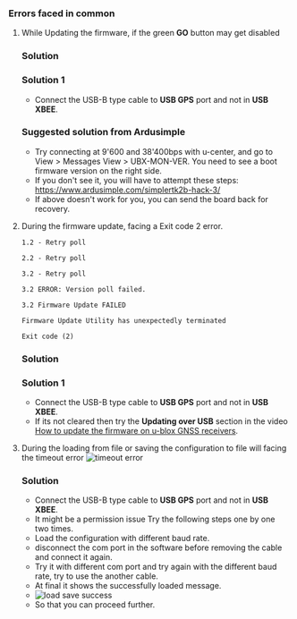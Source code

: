 ### Errors faced in common
1. While Updating the firmware, if the green **GO** button may get disabled
   ### Solution

   ### Solution 1
   - Connect the USB-B type cable to **USB GPS** port and not in **USB XBEE**.
     
   ### Suggested solution from Ardusimple
   - Try connecting at 9'600 and 38'400bps with u-center, and go to View > Messages View > UBX-MON-VER. You need to see a boot firmware version on the right side.
   - If you don't see it, you will have to attempt these steps: https://www.ardusimple.com/simplertk2b-hack-3/
   - If above doesn't work for you, you can send the board back for recovery.
   
2. During the firmware update, facing a Exit code 2 error.
    ``` 
    1.2 - Retry poll
   
    2.2 - Retry poll
   
    3.2 - Retry poll

    3.2 ERROR: Version poll failed.

    3.2 Firmware Update FAILED

    Firmware Update Utility has unexpectedly terminated

    Exit code (2)
    ```

   ### Solution

   ### Solution 1
   - Connect the USB-B type cable to **USB GPS** port and not in **USB XBEE**.
   - If its not cleared then try the **Updating over USB** section in the video [How to update the firmware on u-blox GNSS receivers](https://youtu.be/lqZ1wTd9gKU?si=oB4lXuNcgepNKxc9).
   
3. During the loading from file or saving the configuration to file will facing the timeout error
   ![timeout error](https://github.com/user-attachments/assets/d6c4c091-3a6d-4895-8316-bf5accd167a2)
   ### Solution
   - Connect the USB-B type cable to **USB GPS** port and not in **USB XBEE**.
   - It might be a permission issue Try the following steps one by one two times.
   - Load the configuration with different baud rate.
   - disconnect the com port in the software before removing the cable and connect it again.
   - Try it with different com port and try again with the different baud rate, try to use the another cable.
   - At final it shows the successfully loaded message.
   - ![load save success](https://github.com/user-attachments/assets/679932b9-ee97-4611-8931-a8a3936c51ec)
   - So that you can proceed further.
